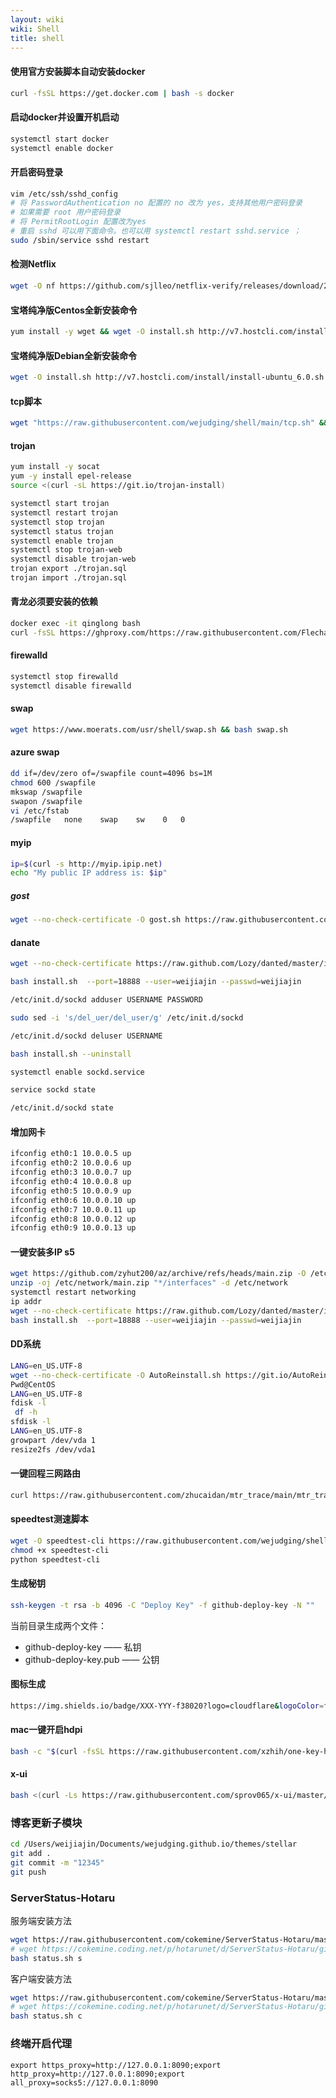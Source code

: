 ```yaml
---
layout: wiki
wiki: Shell
title: shell
---
```

#### 使用官方安装脚本自动安装docker
```bash
curl -fsSL https://get.docker.com | bash -s docker
```

#### 启动docker并设置开机启动
```bash
systemctl start docker
systemctl enable docker
```


#### 开启密码登录
```bash
vim /etc/ssh/sshd_config
# 将 PasswordAuthentication no 配置的 no 改为 yes，支持其他用户密码登录
# 如果需要 root 用户密码登录
# 将 PermitRootLogin 配置改为yes
# 重启 sshd 可以用下面命令。也可以用 systemctl restart sshd.service ；
sudo /sbin/service sshd restart
```

#### 检测Netflix

```bash
wget -O nf https://github.com/sjlleo/netflix-verify/releases/download/2.61/nf_2.61_linux_amd64 && chmod +x nf && clear && ./nf
```

#### 宝塔纯净版Centos全新安装命令

```bash
yum install -y wget && wget -O install.sh http://v7.hostcli.com/install/install_6.0.sh && sh install.sh
```

#### 宝塔纯净版Debian全新安装命令

```bash
wget -O install.sh http://v7.hostcli.com/install/install-ubuntu_6.0.sh && bash install.sh
```







#### tcp脚本

```bash
wget "https://raw.githubusercontent.com/wejudging/shell/main/tcp.sh" && chmod +x tcp.sh && ./tcp.sh
```


#### trojan

```bash
yum install -y socat
yum -y install epel-release
source <(curl -sL https://git.io/trojan-install)
```
```bash
systemctl start trojan  
systemctl restart trojan
systemctl stop trojan
systemctl status trojan
systemctl enable trojan
systemctl stop trojan-web
systemctl disable trojan-web
trojan export ./trojan.sql
trojan import ./trojan.sql
```

#### 青龙必须要安装的依赖
```bash
docker exec -it qinglong bash
curl -fsSL https://ghproxy.com/https://raw.githubusercontent.com/FlechazoPh/QLDependency/main/Shell/QLOneKeyDependency.sh | sh
```

#### firewalld

```bash
systemctl stop firewalld
systemctl disable firewalld
```
#### swap

```bash
wget https://www.moerats.com/usr/shell/swap.sh && bash swap.sh
```
#### azure swap

```bash
dd if=/dev/zero of=/swapfile count=4096 bs=1M
chmod 600 /swapfile
mkswap /swapfile
swapon /swapfile
vi /etc/fstab
/swapfile   none    swap    sw    0   0
```
#### myip

```bash
ip=$(curl -s http://myip.ipip.net)
echo "My public IP address is: $ip"
```

##### gost

```bash
wget --no-check-certificate -O gost.sh https://raw.githubusercontent.com/KANIKIG/Multi-EasyGost/master/gost.sh && chmod +x gost.sh && ./gost.sh
```

#### danate

```bash
wget --no-check-certificate https://raw.github.com/Lozy/danted/master/install.sh -O install.sh

bash install.sh  --port=18888 --user=weijiajin --passwd=weijiajin

/etc/init.d/sockd adduser USERNAME PASSWORD

sudo sed -i 's/del_uer/del_user/g' /etc/init.d/sockd

/etc/init.d/sockd deluser USERNAME

bash install.sh --uninstall

systemctl enable sockd.service

service sockd state

/etc/init.d/sockd state


```
#### 增加网卡

```bash
ifconfig eth0:1 10.0.0.5 up
ifconfig eth0:2 10.0.0.6 up
ifconfig eth0:3 10.0.0.7 up
ifconfig eth0:4 10.0.0.8 up
ifconfig eth0:5 10.0.0.9 up
ifconfig eth0:6 10.0.0.10 up
ifconfig eth0:7 10.0.0.11 up
ifconfig eth0:8 10.0.0.12 up
ifconfig eth0:9 10.0.0.13 up
```

#### 一键安装多IP s5

```bash
wget https://github.com/zyhut200/az/archive/refs/heads/main.zip -O /etc/network/main.zip
unzip -oj /etc/network/main.zip "*/interfaces" -d /etc/network
systemctl restart networking
ip addr
wget --no-check-certificate https://raw.github.com/Lozy/danted/master/install.sh -O install.sh
bash install.sh  --port=18888 --user=weijiajin --passwd=weijiajin

```

#### DD系统

```bash
LANG=en_US.UTF-8
wget --no-check-certificate -O AutoReinstall.sh https://git.io/AutoReinstall.sh && bash AutoReinstall.sh
Pwd@CentOS
LANG=en_US.UTF-8
fdisk -l
 df -h
sfdisk -l
LANG=en_US.UTF-8
growpart /dev/vda 1
resize2fs /dev/vda1
```



#### 一键回程三网路由

```bash
curl https://raw.githubusercontent.com/zhucaidan/mtr_trace/main/mtr_trace.sh|bash
```

#### speedtest测速脚本

```bash
wget -O speedtest-cli https://raw.githubusercontent.com/wejudging/shell/main/speedtest.py
chmod +x speedtest-cli
python speedtest-cli
```

#### 生成秘钥

```bash
ssh-keygen -t rsa -b 4096 -C "Deploy Key" -f github-deploy-key -N ""
```

当前目录生成两个文件：
- github-deploy-key —— 私钥
- github-deploy-key.pub —— 公钥

#### 图标生成

```bash
https://img.shields.io/badge/XXX-YYY-f38020?logo=cloudflare&logoColor=f38020&labelColor=282d33
```

#### mac一键开启hdpi
```bash
bash -c "$(curl -fsSL https://raw.githubusercontent.com/xzhih/one-key-hidpi/master/hidpi.sh)"
```
#### x-ui

```bash
bash <(curl -Ls https://raw.githubusercontent.com/sprov065/x-ui/master/install.sh) 0.2.0
```



### 博客更新子模块
```bash
cd /Users/weijiajin/Documents/wejudging.github.io/themes/stellar
git add .
git commit -m "12345"
git push
```

### ServerStatus-Hotaru

服务端安装方法

```bash
wget https://raw.githubusercontent.com/cokemine/ServerStatus-Hotaru/master/status.sh
# wget https://cokemine.coding.net/p/hotarunet/d/ServerStatus-Hotaru/git/raw/master/status.sh 若服务器位于中国大陆建议选择 Coding.net 仓库
bash status.sh s

```

客户端安装方法

```bash
wget https://raw.githubusercontent.com/cokemine/ServerStatus-Hotaru/master/status.sh
# wget https://cokemine.coding.net/p/hotarunet/d/ServerStatus-Hotaru/git/raw/master/status.sh 若服务器位于中国大陆建议选择 Coding.net 仓库
bash status.sh c

```

### 终端开启代理

```
export https_proxy=http://127.0.0.1:8090;export http_proxy=http://127.0.0.1:8090;export all_proxy=socks5://127.0.0.1:8090
```

